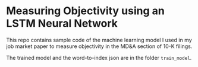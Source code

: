 # Measuring Objectivity using an LSTM Neural Network

This repo contains sample code of the machine learning model I used in my job market paper to measure objectivity in the MD&A section of 10-K filings.


The trained model and the word-to-index json are in the folder `train_model`.